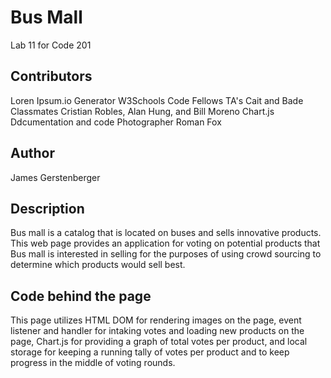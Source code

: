 # Bus Mall
Lab 11 for Code 201

## Contributors
Loren Ipsum.io Generator
W3Schools
Code Fellows TA's Cait and Bade
Classmates Cristian Robles, Alan Hung, and Bill Moreno
Chart.js Ddcumentation and code
Photographer Roman Fox

## Author
James Gerstenberger

## Description
Bus mall is a catalog that is located on buses and sells innovative products. This web page provides an application for voting on potential products that Bus mall is interested in selling for the purposes of using crowd sourcing to determine which products would sell best.

## Code behind the page
This page utilizes HTML DOM for rendering images on the page, event listener and handler for intaking votes and loading new products on the page, Chart.js for providing a graph of total votes per product, and local storage for keeping a running tally of votes per product and to keep progress in the middle of voting rounds.